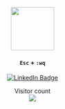 <div align="center">
  <div id="header" align="center">
    <img src="https://media.giphy.com/media/kJV3yFjaVYtlP0CMOR/giphy.gif" width="100"/>
  </div>
  
  #### `Esc` + `:wq`
  
  <div id="badges">
    <a href="https://www.linkedin.com/in/poenaru-iulian-00bb7215a/">
     <img src="https://img.shields.io/badge/LinkedIn-blue?style=for-the-badge&logo=linkedin&logoColor=white" alt="LinkedIn Badge"/>
    </a>
  </div>

  <p align="center"> 
  Visitor count<br>
  <img src="https://profile-counter.glitch.me/poenaruiulian/count.svg" />
  </p>
  
  
</div>


